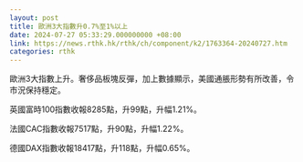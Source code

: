 ```yaml
---
layout: post
title: 歐洲3大指數升0.7%至1%以上
date: 2024-07-27 05:33:29.000000000 +08:00
link: https://news.rthk.hk/rthk/ch/component/k2/1763364-20240727.htm
categories: rthk
---
```


歐洲3大指數上升。奢侈品板塊反彈，加上數據顯示，美國通脹形勢有所改善，令市況保持穩定。

英國富時100指數收報8285點，升99點，升幅1.21%。

法國CAC指數收報7517點，升90點，升幅1.22%。

德國DAX指數收報18417點，升118點，升幅0.65%。
